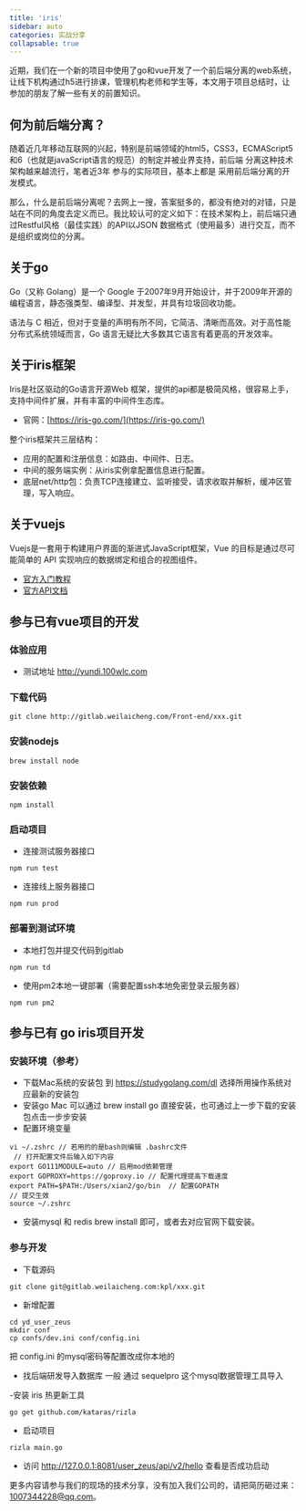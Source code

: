 ```yaml
---
title: 'iris'
sidebar: auto
categories: 实战分享
collapsable: true
---
```

近期，我们在一个新的项目中使用了go和vue开发了一个前后端分离的web系统，让线下机构通过h5进行排课，管理机构老师和学生等，本文用于项目总结时，让参加的朋友了解一些有关的前置知识。

## 何为前后端分离？
随着近几年移动互联网的兴起，特别是前端领域的html5，CSS3，ECMAScript5和6（也就是javaScript语言的规范）的制定并被业界支持，前后端 分离这种技术架构越来越流行，笔者近3年 参与的实际项目，基本上都是 采用前后端分离的开发模式。

那么，什么是前后端分离呢？去网上一搜，答案挺多的，都没有绝对的对错，只是站在不同的角度去定义而已。我比较认可的定义如下：在技术架构上，前后端只通过Restful风格（最佳实践）的API以JSON 数据格式（使用最多）进行交互，而不是组织或岗位的分离。

## 关于go
Go（又称 Golang）是一个 Google 于2007年9月开始设计，并于2009年开源的编程语言，静态强类型、编译型、并发型，并具有垃圾回收功能。

语法与 C 相近，但对于变量的声明有所不同，它简洁、清晰而高效。对于高性能分布式系统领域而言，Go 语言无疑比大多数其它语言有着更高的开发效率。

## 关于iris框架
Iris是社区驱动的Go语言开源Web 框架，提供的api都是极简风格，很容易上手，支持中间件扩展，并有丰富的中间件生态库。
- 官网：[https://iris-go.com/](https://iris-go.com/)

整个iris框架共三层结构：
- 应用的配置和注册信息：如路由、中间件、日志。
- 中间的服务端实例：从iris实例拿配置信息进行配置。
- 底层net/http包：负责TCP连接建立、监听接受，请求收取并解析，缓冲区管理，写入响应。

## 关于vuejs
Vuejs是一套用于构建用户界面的渐进式JavaScript框架，Vue 的目标是通过尽可能简单的 API 实现响应的数据绑定和组合的视图组件。
- [官方入门教程](https://cn.vuejs.org/v2/guide/)
- [官方API文档](https://cn.vuejs.org/v2/api/)

## 参与已有vue项目的开发
### 体验应用
- 测试地址
http://yundi.100wlc.com
### 下载代码
```
git clone http://gitlab.weilaicheng.com/Front-end/xxx.git
```
### 安装nodejs
```
brew install node
```
### 安装依赖
```
npm install
```

### 启动项目
- 连接测试服务器接口
```
npm run test
```
- 连接线上服务器接口
```
npm run prod
```

### 部署到测试环境
- 本地打包并提交代码到gitlab
```
npm run td
```
- 使用pm2本地一键部署（需要配置ssh本地免密登录云服务器）
```
npm run pm2
```

## 参与已有 go iris项目开发
### 安装环境（参考）
- 下载Mac系统的安装包
到 https://studygolang.com/dl 选择所用操作系统对应最新的安装包
- 安装go
Mac 可以通过 brew install go 直接安装，也可通过上一步下载的安装包点击一步步安装
- 配置环境变量
```
vi ~/.zshrc // 若用的的是bash则编辑 .bashrc文件
 // 打开配置文件后输入如下内容
export GO111MODULE=auto // 启用mod依赖管理 
export GOPROXY=https://goproxy.io // 配置代理提高下载速度
export PATH=$PATH:/Users/xian2/go/bin  // 配置GOPATH
// 提交生效
source ~/.zshrc
```
- 安装mysql 和 redis
brew install 即可，或者去对应官网下载安装。

### 参与开发
- 下载源码
```
git clone git@gitlab.weilaicheng.com:kpl/xxx.git
```
- 新增配置
```
cd yd_user_zeus
mkdir conf
cp confs/dev.ini conf/config.ini
```
把 config.ini 的mysql密码等配置改成你本地的
- 找后端研发导入数据库
一般 通过 sequelpro 这个mysql数据管理工具导入

-安装 iris 热更新工具
```
go get github.com/kataras/rizla
```
- 启动项目
```
rizla main.go
```
- 访问 
http://127.0.0.1:8081/user_zeus/api/v2/hello  查看是否成功启动

更多内容请参与我们的现场的技术分享，没有加入我们公司的，请把简历砸过来：1007344228@qq.com。